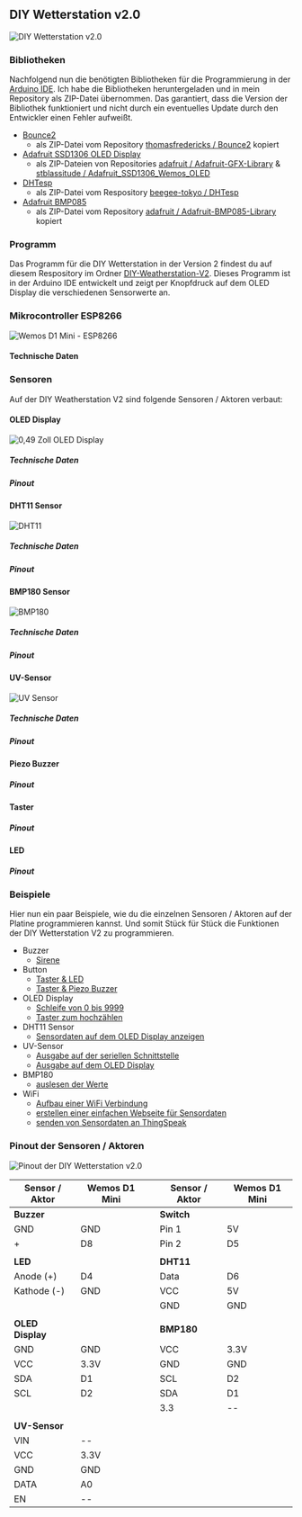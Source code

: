 
## DIY Wetterstation v2.0

![DIY Wetterstation v2.0](https://github.com/StefanDraeger/ESP8266---DIY-Wetterstation/blob/main/images/diy_wetterstation_v2_0.jpg)

### Bibliotheken
Nachfolgend nun die benötigten Bibliotheken für die Programmierung in der [Arduino IDE](https://www.arduino.cc/en/software). Ich habe die Bibliotheken heruntergeladen und in mein Repository als ZIP-Datei übernommen. Das garantiert, dass die Version der Bibliothek funktioniert und nicht durch ein eventuelles Update durch den Entwickler einen Fehler aufweißt.
- [Bounce2](https://github.com/StefanDraeger/ESP8266---DIY-Wetterstation/tree/main/libs/Bounce2)
   - als ZIP-Datei vom Repository [thomasfredericks / Bounce2](https://github.com/thomasfredericks/Bounce2) kopiert
 - [Adafruit SSD1306 OLED Display](https://github.com/StefanDraeger/ESP8266---DIY-Wetterstation/tree/main/libs/OLED)
	 - als ZIP-Dateien von Repositories [adafruit / Adafruit-GFX-Library](https://github.com/adafruit/Adafruit-GFX-Library) & [stblassitude / Adafruit_SSD1306_Wemos_OLED](https://github.com/stblassitude/Adafruit_SSD1306_Wemos_OLED)
 - [DHTesp](https://github.com/StefanDraeger/ESP8266---DIY-Wetterstation/tree/main/libs/DHT11)
	 - als ZIP-Datei vom Respository [beegee-tokyo / DHTesp](https://github.com/beegee-tokyo/DHTesp)
 - [Adafruit BMP085](https://github.com/StefanDraeger/ESP8266---DIY-Wetterstation/tree/main/libs/BMP180)
	 - als ZIP-Datei vom Repository [adafruit / Adafruit-BMP085-Library](https://github.com/adafruit/Adafruit-BMP085-Library) kopiert

### Programm
Das Programm für die DIY Wetterstation in der Version 2 findest du auf diesem Respository im Ordner [DIY-Weatherstation-V2](https://github.com/StefanDraeger/ESP8266---DIY-Wetterstation/tree/main/DIY-Weatherstation-V2/diyWeatherstationV2). Dieses Programm  ist in der Arduino IDE entwickelt und zeigt per Knopfdruck auf dem OLED Display die verschiedenen Sensorwerte an.

### Mikrocontroller ESP8266 
![Wemos D1 Mini - ESP8266](https://github.com/StefanDraeger/ESP8266---DIY-Wetterstation/blob/main/images/esp8266.jpg)
#### Technische Daten

### Sensoren
Auf der DIY Weatherstation V2 sind folgende Sensoren / Aktoren verbaut:

#### OLED Display
![0,49 Zoll OLED Display](https://github.com/StefanDraeger/ESP8266---DIY-Wetterstation/blob/main/images/oled_display.jpg)
##### Technische Daten
##### Pinout
#### DHT11 Sensor
![DHT11](https://github.com/StefanDraeger/ESP8266---DIY-Wetterstation/blob/main/images/dht11.jpg)
##### Technische Daten
##### Pinout
#### BMP180 Sensor
![BMP180](https://github.com/StefanDraeger/ESP8266---DIY-Wetterstation/blob/main/images/bmp180.jpg)
##### Technische Daten
##### Pinout
#### UV-Sensor
![UV Sensor](https://github.com/StefanDraeger/ESP8266---DIY-Wetterstation/blob/main/images/uv_sensor.jpg)
##### Technische Daten
##### Pinout
#### Piezo Buzzer
##### Pinout
#### Taster
##### Pinout
#### LED
##### Pinout

### Beispiele
Hier nun ein paar Beispiele, wie du die einzelnen Sensoren / Aktoren auf der Platine programmieren kannst. Und somit Stück für Stück die Funktionen der DIY Wetterstation V2 zu programmieren.

- Buzzer
	- [Sirene](https://github.com/StefanDraeger/ESP8266---DIY-Wetterstation/tree/main/examples/buzzer/buzzer_simple_sound)
- Button
  - [Taster & LED](https://github.com/StefanDraeger/ESP8266---DIY-Wetterstation/tree/main/examples/button/button_led)
  - [Taster & Piezo Buzzer](https://github.com/StefanDraeger/ESP8266---DIY-Wetterstation/tree/main/examples/button/button_buzzer)
- OLED Display
	- [Schleife von 0 bis 9999](https://github.com/StefanDraeger/ESP8266---DIY-Wetterstation/tree/main/examples/oled_display/oled_display_numbers)
	- [Taster zum hochzählen](https://github.com/StefanDraeger/ESP8266---DIY-Wetterstation/tree/main/examples/oled_display/oled_display_button)
-  DHT11 Sensor
	- [Sensordaten auf dem OLED Display anzeigen](https://github.com/StefanDraeger/ESP8266---DIY-Wetterstation/tree/main/examples/dht11/dht11_oled_display)
- UV-Sensor
	- [Ausgabe auf der seriellen Schnittstelle](https://github.com/StefanDraeger/ESP8266---DIY-Wetterstation/tree/main/examples/uv_sensor/uv_sensor_serial)
	- [Ausgabe auf dem OLED Display](https://github.com/StefanDraeger/ESP8266---DIY-Wetterstation/tree/main/examples/uv_sensor/uv_sensor_oled_display)
- BMP180
	- [auslesen der Werte](https://github.com/StefanDraeger/ESP8266---DIY-Wetterstation/tree/main/examples/bmp180/simple_bmp180_program)
- WiFi
	- [Aufbau einer WiFi Verbindung](https://github.com/StefanDraeger/ESP8266---DIY-Wetterstation/tree/main/examples/wifi/esp8266_simple_wifi_connection)
	- [erstellen einer einfachen Webseite für Sensordaten]()
	- [senden von Sensordaten an ThingSpeak]()

 


### Pinout der Sensoren / Aktoren

![Pinout der DIY Wetterstation v2.0](https://github.com/StefanDraeger/ESP8266---DIY-Wetterstation/blob/main/images/diy_wetterstation_v2_0_pinout.jpg)

|Sensor / Aktor|Wemos D1 Mini  ||Sensor / Aktor|Wemos D1 Mini  |
|--|--|--|--|--|
|**Buzzer**|||**Switch** |
|GND|GND||Pin 1|5V|
|+|D8||Pin 2|D5|
||||||
|**LED** |  ||**DHT11** |  |
|Anode (+)|D4||Data|D6|
|Kathode (-)|GND||VCC|5V|
||||GND|GND|
||||||
|**OLED Display** |||**BMP180** |  |
|GND|GND||VCC|3.3V|
|VCC|3.3V||GND|GND|
|SDA|D1||SCL|D2|
|SCL|D2||SDA|D1|
||||3.3|--|
||||||
|**UV-Sensor** |  |
|VIN|--|
|VCC|3.3V|
|GND|GND|
|DATA|A0|
|EN|--|






